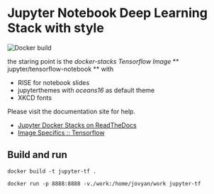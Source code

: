 # Jupyter Notebook Deep Learning Stack with style

![Docker build](https://github.com/sammyrulez/jupyter-tf-docker/workflows/Docker%20Image%20CI/badge.svg)


the staring point is the *docker-stacks Tensorflow Image* ** jupyter/tensorflow-notebook ** with

* RISE for notebook slides
* jupyterthemes with *oceans16* as default theme
* XKCD fonts

Please visit the documentation site for help.

* [Jupyter Docker Stacks on ReadTheDocs](http://jupyter-docker-stacks.readthedocs.io/en/latest/index.html)
* [Image Specifics :: Tensorflow](http://jupyter-docker-stacks.readthedocs.io/en/latest/using/specifics.html#tensorflow)


## Build and run

```
docker build -t jupyter-tf .

docker run -p 8888:8888 -v./work:/home/jovyan/work jupyter-tf
```